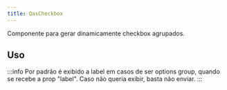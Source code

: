 ```yaml
---
title: QasCheckbox
---
```


Componente para gerar dinamicamente checkbox agrupados.

<doc-api file="checkbox/QasCheckbox" name="QasCheckbox" />

## Uso
:::info
Por padrão é exibido a label em casos de ser options group, quando se recebe a prop "label". Caso não queria exibir, basta não enviar.
:::
<doc-example file="QasCheckbox/Single" title="Single" />
<doc-example file="QasCheckbox/Options" title="Options" />
<doc-example file="QasCheckbox/Children" title="Children options" />
<doc-example file="QasCheckbox/WithError" title="With error" />
